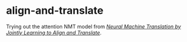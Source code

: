 # align-and-translate

Trying out the attention NMT model from [*Neural Machine Translation by Jointly Learning to Align and Translate*](https://arxiv.org/pdf/1409.0473.pdf).

